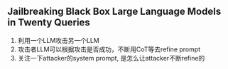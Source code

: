 ## Jailbreaking Black Box Large Language Models in Twenty Queries
1. 利用一个LLM攻击另一个LLM
2. 攻击者LLM可以根据攻击是否成功，不断用CoT等去refine prompt
3. 关注一下attacker的system prompt, 是怎么让attacker不断refine的